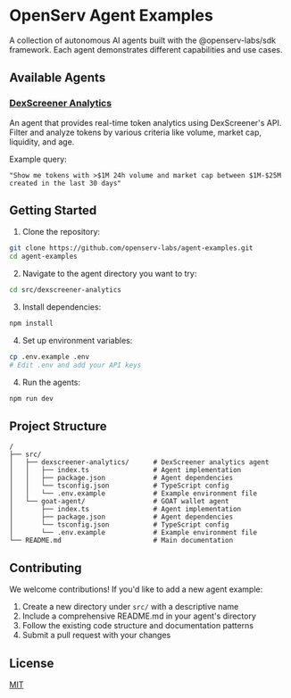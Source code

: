 # OpenServ Agent Examples

A collection of autonomous AI agents built with the @openserv-labs/sdk framework. Each agent demonstrates different capabilities and use cases.

## Available Agents

### [DexScreener Analytics](src/dexscreener-analytics)

An agent that provides real-time token analytics using DexScreener's API. Filter and analyze tokens by various criteria like volume, market cap, liquidity, and age.

Example query:

```
"Show me tokens with >$1M 24h volume and market cap between $1M-$25M created in the last 30 days"
```

## Getting Started

1. Clone the repository:

```bash
git clone https://github.com/openserv-labs/agent-examples.git
cd agent-examples
```

2. Navigate to the agent directory you want to try:

```bash
cd src/dexscreener-analytics
```

3. Install dependencies:

```bash
npm install
```

4. Set up environment variables:

```bash
cp .env.example .env
# Edit .env and add your API keys
```

4. Run the agents:

```bash
npm run dev
```

## Project Structure

```
/
├── src/
│   ├── dexscreener-analytics/      # DexScreener analytics agent
│   │   ├── index.ts                # Agent implementation
│   │   ├── package.json            # Agent dependencies
│   │   └── tsconfig.json           # TypeScript config
│   │   └── .env.example            # Example environment file
│   └── goat-agent/                 # GOAT wallet agent
│       ├── index.ts                # Agent implementation
│       ├── package.json            # Agent dependencies
│       └── tsconfig.json           # TypeScript config
│       └── .env.example            # Example environment file
└── README.md                       # Main documentation
```

## Contributing

We welcome contributions! If you'd like to add a new agent example:

1. Create a new directory under `src/` with a descriptive name
2. Include a comprehensive README.md in your agent's directory
3. Follow the existing code structure and documentation patterns
4. Submit a pull request with your changes

## License

[MIT](https://choosealicense.com/licenses/mit/)
